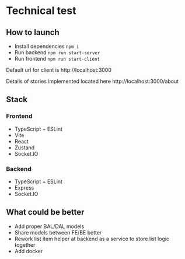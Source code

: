 # Technical test

## How to launch

* Install dependencies `npm i`
* Run backend `npm run start-server`
* Run frontend `npm run start-client`

Default url for client is http://localhost:3000

Details of stories implemented located here http://localhost:3000/about

## Stack

### Frontend

* TypeScript + ESLint
* Vite
* React
* Zustand
* Socket.IO

### Backend

* TypeScript + ESLint
* Express
* Socket.IO

## What could be better

* Add proper BAL/DAL models
* Share models between FE/BE better
* Rework list item helper at backend as a service to store list logic together
* Add docker
